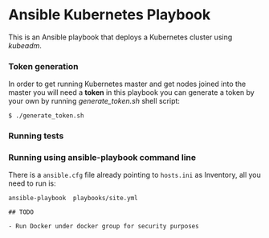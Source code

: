 # Ansible Kubernetes Playbook

This is an Ansible playbook that deploys a Kubernetes cluster using *kubeadm*.

### Token generation
In order to get running Kubernetes master and get nodes joined into the master you will need a __token__ in this playbook you can generate a token by your own by running _generate_token.sh_ shell script:

~~~~
$ ./generate_token.sh
~~~~

### Running tests

### Running using ansible-playbook command line

There is a `ansible.cfg` file already pointing to `hosts.ini` as Inventory, all you need to run is:

~~~~
ansible-playbook  playbooks/site.yml

## TODO

- Run Docker under docker group for security purposes
